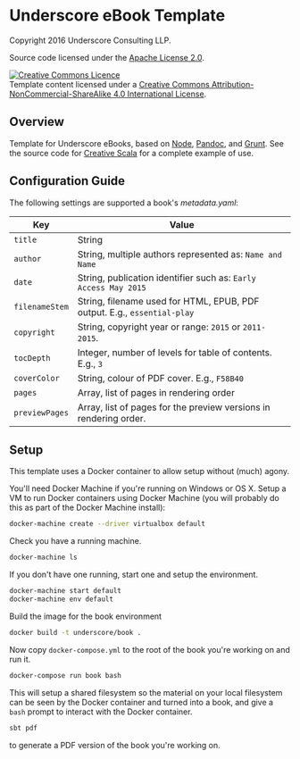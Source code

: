 # Underscore eBook Template

Copyright 2016 Underscore Consulting LLP.

Source code licensed under the [Apache License 2.0][license].

<a rel="license" href="http://creativecommons.org/licenses/by-nc-sa/4.0/"><img alt="Creative Commons Licence" style="border-width:0" src="https://i.creativecommons.org/l/by-nc-sa/4.0/88x31.png" /></a><br />Template content licensed under a <a rel="license" href="http://creativecommons.org/licenses/by-nc-sa/4.0/">Creative Commons Attribution-NonCommercial-ShareAlike 4.0 International License</a>.

## Overview

Template for Underscore eBooks, based on [Node], [Pandoc], and [Grunt].
See the source code for [Creative Scala][creative-scala]
for a complete example of use.

[Node]: https://nodejs.org
[Pandoc]: http://pandoc.org/
[Grunt]: http://gruntjs.com/
[license]: https://httpd.apache.org/docs/2.2/license.html
[creative-scala]: https://github.com/underscoreio/creative-scala

## Configuration Guide

The following settings are supported a book's _metadata.yaml_:

 Key           | Value
-------------- | -------------
`title`        | String
`author`       | String, multiple authors represented as: `Name and Name`
`date`         | String, publication identifier such as: `Early Access May 2015`
`filenameStem` | String, filename used for HTML, EPUB, PDF output. E.g., `essential-play`
`copyright`    | String, copyright year or range: `2015` or `2011-2015`.
`tocDepth`     | Integer, number of levels for table of contents. E.g., `3`
`coverColor`   | String, colour of PDF cover. E.g., `F58B40`
`pages`        | Array, list of pages in rendering order
`previewPages` | Array, list of pages for the preview versions in rendering order.

## Setup

This template uses a Docker container to allow setup without (much) agony.

You'll need Docker Machine if you're running on Windows or OS X. Setup a VM to run Docker containers using Docker Machine (you will probably do this as part of the Docker Machine install):

```bash
docker-machine create --driver virtualbox default
```

Check you have a running machine.

```bash
docker-machine ls
```

If you don't have one running, start one and setup the environment.

```bash
docker-machine start default
docker-machine env default
```

Build the image for the book environment

```bash
docker build -t underscore/book .
```

Now copy `docker-compose.yml` to the root of the book you're working on and run it. 

```bash
docker-compose run book bash
```
This will setup a shared filesystem so the material on your local filesystem can be seen by the Docker container and turned into a book, and give a `bash` prompt to interact with the Docker container.

```bash
sbt pdf
```

to generate a PDF version of the book you're working on.
